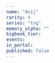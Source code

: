 ```yaml
---
name: "Anij"
rarity: 4
series: "tng"
memory_alpha: ""
bigbook_tier:
events:
in_portal:
published: false
---
```

